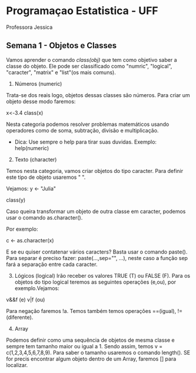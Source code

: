 # Programaçao Estatistica - UFF
Professora Jessica

## Semana 1 - Objetos e Classes

Vamos aprender o comando *class(obj)* que tem como objetivo saber a classe do objeto. Ele pode ser classificado como "numric", "logical", "caracter", "matrix" e "list"(os mais comuns).

1. Números (numeric)

Trata-se dos reais logo, objetos dessas classes são números. Para criar um objeto desse modo faremos: 

x<-3.4
class(x)

Nesta categoria podemos resolver problemas matemáticos usando operadores como de soma, subtração, divisão e multiplicação.

- Dica: Use sempre o help para tirar suas duvidas. Exemplo: help(numeric)

2. Texto (character)

Temos nesta categoria, vamos criar objetos do tipo caracter. Para definir este tipo de objeto usaremos " ". 

Vejamos:
y <- "Julia"

class(y)

Caso queira transformar um objeto de outra classe em caracter, podemos usar o comando as.character().

Por exemplo:

c <- as.character(x)

E se eu quiser contatenar vários caracters? Basta usar o comando paste(). Para separar é preciso fazer: paste(...,sep="", ...), neste caso a função sep fará a separação entre cada caracter.

3. Lógicos (logical)
Irão receber os valores TRUE (T) ou FALSE (F). Para os objetos do tipo logical teremos as seguintes operações (e,ou), por exemplo.Vejamos:

v&&f (e)
v|f (ou)

Para negação faremos !a. Temos também temos operações ==(igual), !=(diferente).

4. Array

Podemos definir como uma sequência de objetos de mesma classe e sempre tem tamanho maior ou igual a 1. Sendo assim, temos v = c(1,2,3,4,5,6,7,8,9). Para saber o tamanho usaremos o comando length(). SE for precis encontrar algum objeto dentro de um Array, faremos [] para localizar.







